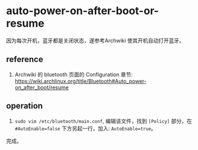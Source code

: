 # auto-power-on-after-boot-or-resume
因为每次开机，蓝牙都是关闭状态，遂参考Archwiki 使其开机自动打开蓝牙。

## reference
1. Archwiki 的 bluetooth 页面的 Configuration 章节:
https://wiki.archlinux.org/title/Bluetooth#Auto_power-on_after_boot/resume

## operation
1. `sudo vim /etc/bluetooth/main.conf`, 编辑该文件，找到 `[Policy]` 部分，在 `#AutoEnable=false` 下方另起一行，加入: `AutoEnable=true`。

完成。
